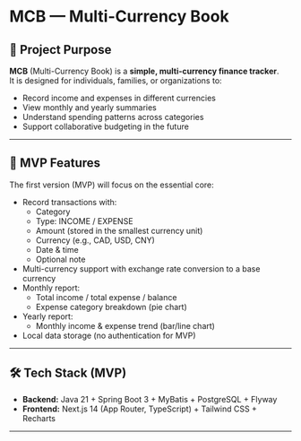 # MCB — Multi-Currency Book

## 📌 Project Purpose

**MCB** (Multi-Currency Book) is a **simple, multi-currency finance tracker**.  
It is designed for individuals, families, or organizations to:
- Record income and expenses in different currencies
- View monthly and yearly summaries
- Understand spending patterns across categories
- Support collaborative budgeting in the future

---

## 🚀 MVP Features

The first version (MVP) will focus on the essential core:

- Record transactions with:
    - Category
    - Type: INCOME / EXPENSE
    - Amount (stored in the smallest currency unit)
    - Currency (e.g., CAD, USD, CNY)
    - Date & time
    - Optional note
- Multi-currency support with exchange rate conversion to a base currency
- Monthly report:
    - Total income / total expense / balance
    - Expense category breakdown (pie chart)
- Yearly report:
    - Monthly income & expense trend (bar/line chart)
- Local data storage (no authentication for MVP)

---

## 🛠 Tech Stack (MVP)

- **Backend:** Java 21 + Spring Boot 3 + MyBatis + PostgreSQL + Flyway
- **Frontend:** Next.js 14 (App Router, TypeScript) + Tailwind CSS + Recharts

---
